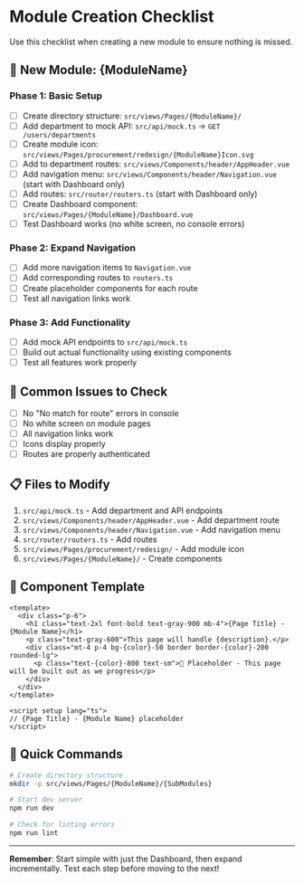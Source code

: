 # Module Creation Checklist

Use this checklist when creating a new module to ensure nothing is missed.

## 🎯 New Module: {ModuleName}

### Phase 1: Basic Setup
- [ ] Create directory structure: `src/views/Pages/{ModuleName}/`
- [ ] Add department to mock API: `src/api/mock.ts` → `GET /users/departments`
- [ ] Create module icon: `src/views/Pages/procurement/redesign/{ModuleName}Icon.svg`
- [ ] Add to department routes: `src/views/Components/header/AppHeader.vue`
- [ ] Add navigation menu: `src/views/Components/header/Navigation.vue` (start with Dashboard only)
- [ ] Add routes: `src/router/routers.ts` (start with Dashboard only)
- [ ] Create Dashboard component: `src/views/Pages/{ModuleName}/Dashboard.vue`
- [ ] Test Dashboard works (no white screen, no console errors)

### Phase 2: Expand Navigation
- [ ] Add more navigation items to `Navigation.vue`
- [ ] Add corresponding routes to `routers.ts`
- [ ] Create placeholder components for each route
- [ ] Test all navigation links work

### Phase 3: Add Functionality
- [ ] Add mock API endpoints to `src/api/mock.ts`
- [ ] Build out actual functionality using existing components
- [ ] Test all features work properly

## 🚨 Common Issues to Check

- [ ] No "No match for route" errors in console
- [ ] No white screen on module pages
- [ ] All navigation links work
- [ ] Icons display properly
- [ ] Routes are properly authenticated

## 📋 Files to Modify

1. `src/api/mock.ts` - Add department and API endpoints
2. `src/views/Components/header/AppHeader.vue` - Add department route
3. `src/views/Components/header/Navigation.vue` - Add navigation menu
4. `src/router/routers.ts` - Add routes
5. `src/views/Pages/procurement/redesign/` - Add module icon
6. `src/views/Pages/{ModuleName}/` - Create components

## 🎨 Component Template

```vue
<template>
  <div class="p-6">
    <h1 class="text-2xl font-bold text-gray-900 mb-4">{Page Title} - {Module Name}</h1>
    <p class="text-gray-600">This page will handle {description}.</p>
    <div class="mt-4 p-4 bg-{color}-50 border border-{color}-200 rounded-lg">
      <p class="text-{color}-800 text-sm">🚧 Placeholder - This page will be built out as we progress</p>
    </div>
  </div>
</template>

<script setup lang="ts">
// {Page Title} - {Module Name} placeholder
</script>
```

## 🚀 Quick Commands

```bash
# Create directory structure
mkdir -p src/views/Pages/{ModuleName}/{SubModules}

# Start dev server
npm run dev

# Check for linting errors
npm run lint
```

---

**Remember**: Start simple with just the Dashboard, then expand incrementally. Test each step before moving to the next!
